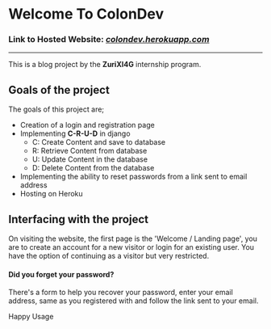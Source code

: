 # Welcome To ColonDev

### Link to Hosted Website: *[colondev.herokuapp.com](https://colondev.herokuapp.com)*

---

This is a blog project by the **ZuriXI4G** internship program.

## Goals of the project

The goals of this project are;

- Creation of a login and registration page
- Implementing **C-R-U-D** in django
    - C: Create Content and save to database
    - R: Retrieve Content from database
    - U: Update Content in the database
    - D: Delete Content from the database
- Implementing the ability to reset passwords from a link sent to email address
- Hosting on Heroku

## Interfacing with the project

On visiting the website, the first page is the 'Welcome / Landing page', you are to create an account for a new visitor or login for an existing user. You have the option of continuing as a visitor but very restricted.

#### Did you forget your password?

There's a form to help you recover your password, enter your email address, same as you registered with and follow the link sent to your email.


Happy Usage
